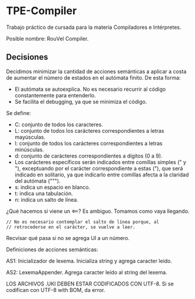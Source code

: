 # TPE-Compiler

Trabajo práctico de cursada para la materia Compiladores e Intérpretes.

Posible nombre: RouVel Compiler.

## Decisiones

Decidimos minimizar la cantidad de acciones semánticas a aplicar a costa de aumentar el número de estados en el autómata finito. De esta forma:

- El autómata se autoexplica. No es necesario recurrir al código constantemente para entenderlo.
- Se facilita el debugging, ya que se minimiza el código.

Se define:

- C: conjunto de todos los caracteres.
- L: conjunto de todos los carácteres correspondientes a letras mayúsculas.
- l: conjunto de todos los carácteres correspondientes a letras minúsculas.
- d: conjunto de carácteres correspondientes a dígitos (0 a 9).
- Los carácteres específicos serán indicados entre comillas simples (" y "), exceptuando por el carácter correspondiente a estas ("), que será indicado en solitario, ya que indicarlo entre comillas afecta a la claridad del autómata (""").
- s: indica un espacio en blanco.
- t: indica una tabulación.
- n: indica un salto de línea.

¿Qué hacemos si viene un <==? Es ambiguo. Tomamos como vaya llegando.

    // No es necesario contemplar el salto de línea porque, al
    // retrocederse en el carácter, se vuelve a leer.

Recvisar qué pasa si no se agrega UI a un número.

Definiciones de acciones semánticas:

AS1: Inicializador de lexema.
Inicializa string y agrega caracter leido.

AS2: LexemaAppender.
Agrega caracter leído al string del lexema.

LOS ARCHIVOS .UKI DEBEN ESTAR CODIFICADOS CON UTF-8. Si se codifican con UTF-8 with BOM, da error.
